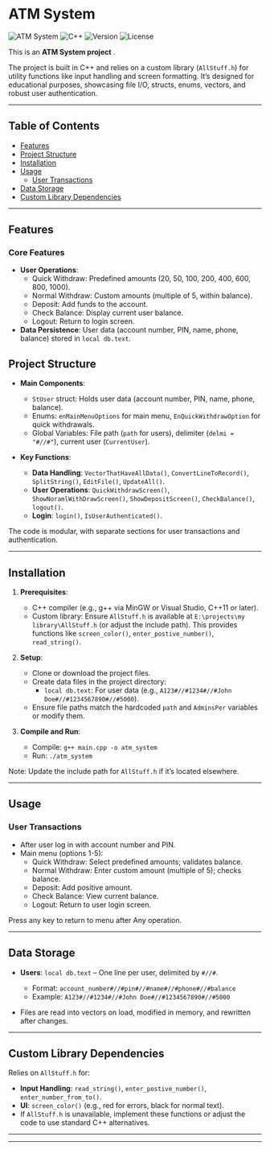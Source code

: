# ATM System

![ATM System](https://img.shields.io/badge/Status-Active-brightgreen)
![C++](https://img.shields.io/badge/Language-C%2B%2B-blue)
![Version](https://img.shields.io/badge/Version-2.0-orange)
![License](https://img.shields.io/badge/License-MIT-green)

This is an **ATM System project** .

The project is built in C++ and relies on a custom library (`AllStuff.h`) for utility functions like input handling and screen formatting. It’s designed for educational purposes, showcasing file I/O, structs, enums, vectors, and robust user authentication.

---

## Table of Contents

- [Features](#features)
- [Project Structure](#project-structure)
- [Installation](#installation)
- [Usage](#usage)
  - [User Transactions](#user-transactions)
- [Data Storage](#data-storage)
- [Custom Library Dependencies](#custom-library-dependencies)

---



## Features

### Core Features 
- **User Operations**:
  - Quick Withdraw: Predefined amounts (20, 50, 100, 200, 400, 600, 800, 1000).
  - Normal Withdraw: Custom amounts (multiple of 5, within balance).
  - Deposit: Add funds to the account.
  - Check Balance: Display current user balance.
  - Logout: Return to login screen.
- **Data Persistence**: User data (account number, PIN, name, phone, balance) stored in `local db.text`.


## Project Structure

- **Main Components**:
  - `StUser` struct: Holds user data (account number, PIN, name, phone, balance).
  - Enums: `enMainMenuOptions` for main menu, `EnQuickWithdrawOption` for quick withdrawals.
  - Global Variables: File path (`path` for users), delimiter (`delmi = "#//#"`), current user (`CurrentUser`).

- **Key Functions**:
  - **Data Handling**: `VectorThatHaveAllData()`, `ConvertLineToRecord()`, `SplitString()`, `EditFile()`, `UpdateAll()`.
  - **User Operations**: `QuickWithdrawScreen()`, `ShowNoramlWithDrawScreen()`, `ShowDepositScreen()`, `CheckBalance()`, `logout()`.
  - **Login**: `login()`, `IsUserAuthenticated()`.

The code is modular, with separate sections for user transactions and authentication.

---

## Installation

1. **Prerequisites**:
   - C++ compiler (e.g., g++ via MinGW or Visual Studio, C++11 or later).
   - Custom library: Ensure `AllStuff.h` is available at `E:\projects\my library\AllStuff.h` (or adjust the include path). This provides functions like `screen_color()`, `enter_postive_number()`, `read_string()`.

2. **Setup**:
   - Clone or download the project files.
   - Create data files in the project directory:
     - `local db.text`: For user data (e.g., `A123#//#1234#//#John Doe#//#1234567890#//#5000`).
   - Ensure file paths match the hardcoded `path` and `AdminsPer` variables or modify them.

3. **Compile and Run**:
   - Compile: `g++ main.cpp -o atm_system`
   - Run: `./atm_system`

Note: Update the include path for `AllStuff.h` if it’s located elsewhere.

---

## Usage

### User Transactions
- After user log in with account number and PIN.
- Main menu (options 1-5):
  - Quick Withdraw: Select predefined amounts; validates balance.
  - Normal Withdraw: Enter custom amount (multiple of 5); checks balance.
  - Deposit: Add positive amount.
  - Check Balance: View current balance.
  - Logout: Return to user login screen.
  
Press any key to return to menu after Any operation.

---

## Data Storage

- **Users**: `local db.text` – One line per user, delimited by `#//#`.
  - Format: `account_number#//#pin#//#name#//#phone#//#balance`
  - Example: `A123#//#1234#//#John Doe#//#1234567890#//#5000`

- Files are read into vectors on load, modified in memory, and rewritten after changes.

---

## Custom Library Dependencies

Relies on `AllStuff.h` for:
- **Input Handling**: `read_string()`, `enter_postive_number()`, `enter_number_from_to()`.
- **UI**: `screen_color()` (e.g., red for errors, black for normal text).
- If `AllStuff.h` is unavailable, implement these functions or adjust the code to use standard C++ alternatives.

---

---


